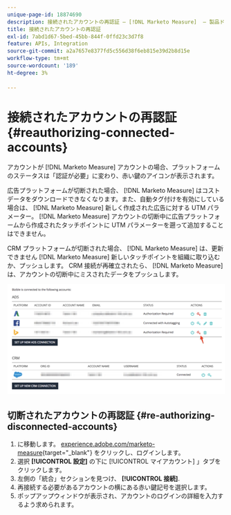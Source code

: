 ```yaml
---
unique-page-id: 18874690
description: 接続されたアカウントの再認証 — [!DNL Marketo Measure]  — 製品ドキュメント
title: 接続されたアカウントの再認証
exl-id: 7abd1d67-5bed-45bb-844f-0ffd23c3d7f8
feature: APIs, Integration
source-git-commit: a2a7657e8377fd5c556d38f6eb815e39d2b8d15e
workflow-type: tm+mt
source-wordcount: '189'
ht-degree: 3%

---
```


# 接続されたアカウントの再認証 {#reauthorizing-connected-accounts}

アカウントが [!DNL Marketo Measure] アカウントの場合、プラットフォームのステータスは「認証が必要」に変わり、赤い鍵のアイコンが表示されます。

広告プラットフォームが切断された場合、 [!DNL Marketo Measure] はコストデータをダウンロードできなくなります。また、自動タグ付けを有効にしている場合は、 [!DNL Marketo Measure] 新しく作成された広告に対する UTM パラメーター。 [!DNL Marketo Measure] アカウントの切断中に広告プラットフォームから作成されたタッチポイントに UTM パラメーターを遡って追加することはできません。

CRM プラットフォームが切断された場合、 [!DNL Marketo Measure] は、更新できません [!DNL Marketo Measure] 新しいタッチポイントを組織に取り込むか、プッシュします。 CRM 接続が再確立されたら、 [!DNL Marketo Measure] は、アカウントの切断中にミスされたデータをプッシュします。

![](assets/1-1.png)

## 切断されたアカウントの再認証 {#re-authorizing-disconnected-accounts}

1. に移動します。 [experience.adobe.com/marketo-measure](https://experience.adobe.com/marketo-measure){target="_blank"} をクリックし、ログインします。
1. 選択 **[!UICONTROL 設定]** の下に [!UICONTROL マイアカウント] 」タブをクリックします。
1. 左側の「統合」セクションを見つけ、 **[!UICONTROL 接続]**.
1. 再接続する必要があるアカウントの横にある赤い鍵記号を選択します。
1. ポップアップウィンドウが表示され、アカウントのログインの詳細を入力するよう求められます。
